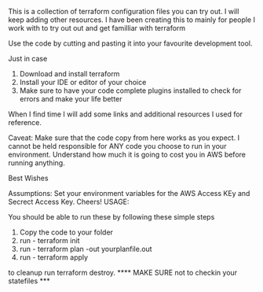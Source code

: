 This is a collection of terraform configuration files you can try out. I will keep adding other resources. I have been creating this to mainly for people I work with to try out out and get familliar with terraform

Use the code by cutting and pasting it into your favourite development tool.

Just in case

1. Download and install terraform
2. Install your IDE or editor of your choice
3. Make sure to have your code complete plugins installed to check for errors and make your life better

When I find time I will add some links and additional resources I used for reference.

Caveat: Make sure that the code copy from here works as you expect. I cannot be held responsible for ANY code you choose to run in your environment. Understand how much it is going to cost you in AWS before running anything.

Best Wishes

Assumptions: Set your environment variables for the AWS Access KEy and Secrect Access Key. Cheers!
USAGE: 

You should be able to run these by following these simple steps

1. Copy the code to your folder
2. run  - terraform init
3. run  - terraform plan -out yourplanfile.out
4. run  - terraform apply

to cleanup run terraform destroy.
**** MAKE SURE not to checkin your statefiles ***


